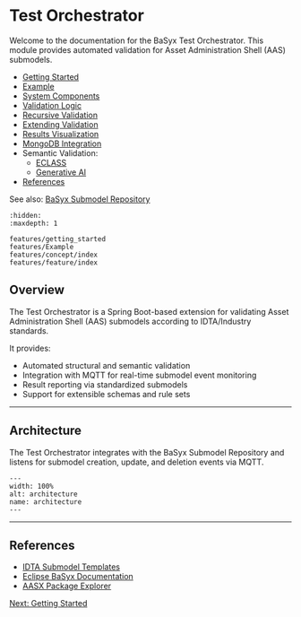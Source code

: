# Test Orchestrator

Welcome to the documentation for the BaSyx Test Orchestrator.
This module provides automated validation for Asset Administration Shell (AAS) submodels.

- [Getting Started](./features/getting_started.md)
- [Example](./features/Example.md)
- [System Components](./features/concept/system_components.md)
- [Validation Logic](./features/concept/validation_logic.md)
- [Recursive Validation](./features/concept/recursive_validation.md)
- [Extending Validation](./features/feature/extending.md)
- [Results Visualization](./features/Visualization.md)
- [MongoDB Integration](./features/feature/mongodbintegration.md)
- Semantic Validation:
    - [ECLASS](./features/feature/SemanticValidation/ECLASS.md)
    - [Generative AI](./features/feature/SemanticValidation/GenerativeAI.md)
- [References](#references)

See also: [BaSyx Submodel Repository](../submodel_repository/index.md)

```{toctree}
:hidden:
:maxdepth: 1

features/getting_started
features/Example
features/concept/index
features/feature/index
```
## Overview

The Test Orchestrator is a Spring Boot-based extension for validating Asset Administration Shell (AAS) submodels according to IDTA/Industry standards.

It provides:
- Automated structural and semantic validation
- Integration with MQTT for real-time submodel event monitoring
- Result reporting via standardized submodels
- Support for extensible schemas and rule sets

---

## Architecture

The Test Orchestrator integrates with the BaSyx Submodel Repository and listens for submodel creation, update, and deletion events via MQTT.

```{figure} ./images/architecture.png
---
width: 100%
alt: architecture
name: architecture
---
```

---

## References

- [IDTA Submodel Templates](https://github.com/admin-shell-io/submodel-templates)
- [Eclipse BaSyx Documentation](https://wiki.basyx.org/en/latest/)
- [AASX Package Explorer](https://github.com/admin-shell-io/aasx-package-explorer)

[Next: Getting Started](getting_started.md)
